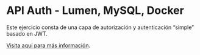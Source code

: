 # API Auth - Lumen, MySQL, Docker

Este ejercicio consta de una capa de autorización y autenticación “simple” basado en JWT. 

[Visita aquí para más información](https://fifty5.biz/posts/php/usando-jwt-auth-con-lumen-el-microframework/).
